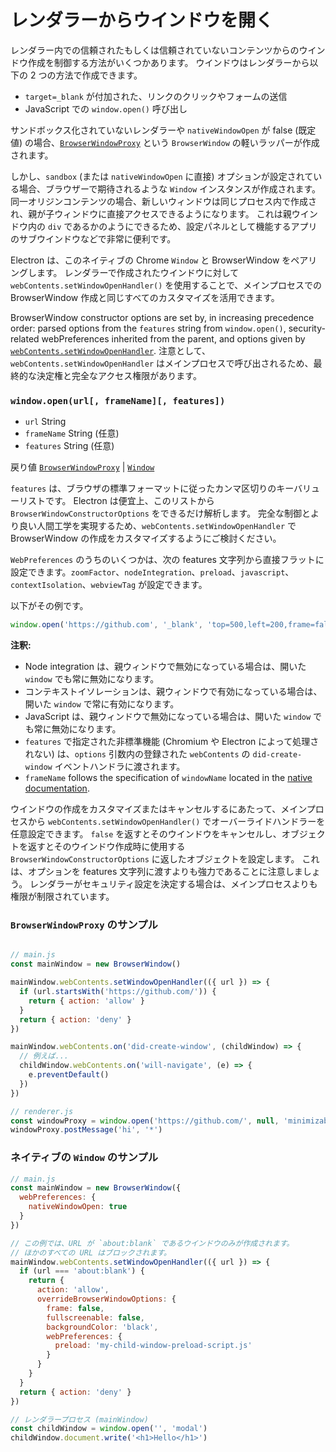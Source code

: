 # レンダラーからウインドウを開く

レンダラー内での信頼されたもしくは信頼されていないコンテンツからのウインドウ作成を制御する方法がいくつかあります。 ウインドウはレンダラーから以下の 2 つの方法で作成できます。

* `target=_blank` が付加された、リンクのクリックやフォームの送信
* JavaScript での `window.open()` 呼び出し

サンドボックス化されていないレンダラーや `nativeWindowOpen` が false (既定値) の場合、[`BrowserWindowProxy`](browser-window-proxy.md) という `BrowserWindow` の軽いラッパーが作成されます。

しかし、`sandbox` (または `nativeWindowOpen` に直接) オプションが設定されている場合、ブラウザーで期待されるような `Window` インスタンスが作成されます。 同一オリジンコンテンツの場合、新しいウィンドウは同じプロセス内で作成され、親が子ウィンドウに直接アクセスできるようになります。 これは親ウインドウ内の `div` であるかのようにできるため、設定パネルとして機能するアプリのサブウインドウなどで非常に便利です。

Electron は、このネイティブの Chrome `Window` と BrowserWindow をペアリングします。 レンダラーで作成されたウインドウに対して `webContents.setWindowOpenHandler()` を使用することで、メインプロセスでの BrowserWindow 作成と同じすべてのカスタマイズを活用できます。

BrowserWindow constructor options are set by, in increasing precedence order: parsed options from the `features` string from `window.open()`, security-related webPreferences inherited from the parent, and options given by [`webContents.setWindowOpenHandler`](web-contents.md#contentssetwindowopenhandlerhandler). 注意として、`webContents.setWindowOpenHandler` はメインプロセスで呼び出されるため、最終的な決定権と完全なアクセス権限があります。

### `window.open(url[, frameName][, features])`

* `url` String
* `frameName` String (任意)
* `features` String (任意)

戻り値 [`BrowserWindowProxy`](browser-window-proxy.md) | [`Window`](https://developer.mozilla.org/en-US/docs/Web/API/Window)

`features` は、ブラウザの標準フォーマットに従ったカンマ区切りのキーバリューリストです。 Electron は便宜上、このリストから `BrowserWindowConstructorOptions` をできるだけ解析します。 完全な制御とより良い人間工学を実現するため、`webContents.setWindowOpenHandler` で BrowserWindow の作成をカスタマイズするようにご検討ください。

`WebPreferences` のうちのいくつかは、次の features 文字列から直接フラットに設定できます。`zoomFactor`、`nodeIntegration`、`preload`、`javascript`、`contextIsolation`、`webviewTag` が設定できます。

以下がその例です。

```js
window.open('https://github.com', '_blank', 'top=500,left=200,frame=false,nodeIntegration=no')
```

**注釈:**

* Node integration は、親ウィンドウで無効になっている場合は、開いた `window` でも常に無効になります。
* コンテキストイソレーションは、親ウィンドウで有効になっている場合は、開いた `window` で常に有効になります。
* JavaScript は、親ウィンドウで無効になっている場合は、開いた `window` でも常に無効になります。
* `features` で指定された非標準機能 (Chromium や Electron によって処理されない) は、`options` 引数内の登録された `webContents` の `did-create-window` イベントハンドラに渡されます。
* `frameName` follows the specification of `windowName` located in the [native documentation](https://developer.mozilla.org/en-US/docs/Web/API/Window/open#parameters).

ウインドウの作成をカスタマイズまたはキャンセルするにあたって、メインプロセスから `webContents.setWindowOpenHandler()` でオーバーライドハンドラーを任意設定できます。 `false` を返すとそのウインドウをキャンセルし、オブジェクトを返すとそのウインドウ作成時に使用する `BrowserWindowConstructorOptions` に返したオブジェクトを設定します。 これは、オプションを features 文字列に渡すよりも強力であることに注意しましょう。 レンダラーがセキュリティ設定を決定する場合は、メインプロセスよりも権限が制限されています。

### `BrowserWindowProxy` のサンプル

```javascript

// main.js
const mainWindow = new BrowserWindow()

mainWindow.webContents.setWindowOpenHandler(({ url }) => {
  if (url.startsWith('https://github.com/')) {
    return { action: 'allow' }
  }
  return { action: 'deny' }
})

mainWindow.webContents.on('did-create-window', (childWindow) => {
  // 例えば...
  childWindow.webContents.on('will-navigate', (e) => {
    e.preventDefault()
  })
})
```

```javascript
// renderer.js
const windowProxy = window.open('https://github.com/', null, 'minimizable=false')
windowProxy.postMessage('hi', '*')
```

### ネイティブの `Window` のサンプル

```javascript
// main.js
const mainWindow = new BrowserWindow({
  webPreferences: {
    nativeWindowOpen: true
  }
})

// この例では、URL が `about:blank` であるウインドウのみが作成されます。
// ほかのすべての URL はブロックされます。
mainWindow.webContents.setWindowOpenHandler(({ url }) => {
  if (url === 'about:blank') {
    return {
      action: 'allow',
      overrideBrowserWindowOptions: {
        frame: false,
        fullscreenable: false,
        backgroundColor: 'black',
        webPreferences: {
          preload: 'my-child-window-preload-script.js'
        }
      }
    }
  }
  return { action: 'deny' }
})
```

```javascript
// レンダラープロセス (mainWindow)
const childWindow = window.open('', 'modal')
childWindow.document.write('<h1>Hello</h1>')
```
